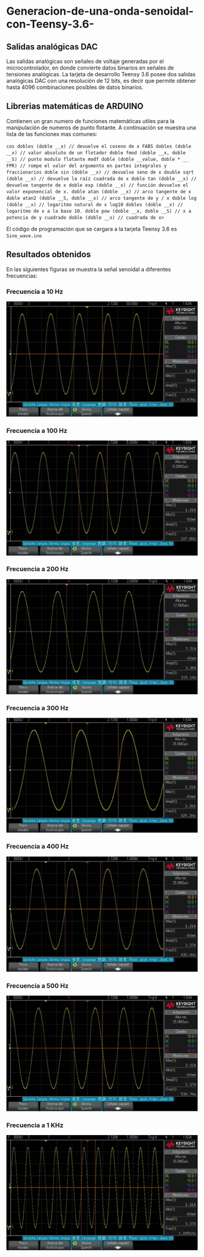 # Generacion-de-una-onda-senoidal-con-Teensy-3.6-

## Salidas analógicas DAC

Las salidas analógicas son señales de voltaje generadas por el microcontrolador, en donde convierte datos binarios en señales de tensiones analógicas. La tarjeta de desarrollo Teensy 3.6 posee dos salidas analógicas DAC con una resolución de 12 bits, es decir que permite obtener hasta 4096 combinaciones posibles de datos binarios. 

## Librerias matemáticas de ARDUINO 

Contienen un gran numero de funciones matemáticas utiles para la manipulación de numeros de punto flotante. 
A continuación se muestra una lista de las funciones mas comunes:

 `cos dobles (doble __x) // devuelve el coseno de x
  FABS dobles (doble __x) // valor absoluto de un flotador
  doble fmod (doble __x, doble __S) // punto modulo flotante
  modf doble (doble __value, doble * __ FPR) // rompe el valor del argumento en partes integrales y fraccionarios
  doble sin (doble __x) // devuelve seno de x
  double sqrt (doble __x) // devuelve la raíz cuadrada de x
  doble tan (doble __x) // devuelve tangente de x
  doble exp (doble __x) // función devuelve el valor exponencial de x.
  doble atan (doble __x) // arco tangente de x
  doble atan2 (doble __S, doble __x) // arco tangente de y / x
  doble log (doble __x) // logaritmo natural de x
  log10 dobles (doble __x) // logaritmo de x a la base 10.
  doble pow (doble __x, doble __S) // x a potencia de y
  cuadrado doble (doble __x) // cuadrada de x>`

El código de programación que se cargara a la tarjeta Teensy 3.6 es `Sine_wave.ino` 

## Resultados obtenidos

En las siguientes figuras se muestra la señal senoidal a diferentes frecuencias:

### Frecuencia a 10 Hz
![frecuencia1](https://raw.githubusercontent.com/SETISAEDU/Generacion-de-una-onda-senoidal-con-Teensy-3.6-/master/10Hz.jpg)

### Frecuencia a 100 Hz
![frecuencia2](https://raw.githubusercontent.com/SETISAEDU/Generacion-de-una-onda-senoidal-con-Teensy-3.6-/master/100Hz.jpg)

### Frecuencia a 200 Hz
![frecuencia3](https://raw.githubusercontent.com/SETISAEDU/Generacion-de-una-onda-senoidal-con-Teensy-3.6-/master/200Hz.jpg)

### Frecuencia a 300 Hz
![frecuencia4](https://raw.githubusercontent.com/SETISAEDU/Generacion-de-una-onda-senoidal-con-Teensy-3.6-/master/300Hz.jpg)

### Frecuencia a 400 Hz
![frecuencia5](https://raw.githubusercontent.com/SETISAEDU/Generacion-de-una-onda-senoidal-con-Teensy-3.6-/master/400Hz.jpg)

### Frecuencia a 500 Hz
![frecuencia6](https://raw.githubusercontent.com/SETISAEDU/Generacion-de-una-onda-senoidal-con-Teensy-3.6-/master/500Hz.jpg)

### Frecuencia a 1 KHz
![frecuencia7](https://raw.githubusercontent.com/SETISAEDU/Generacion-de-una-onda-senoidal-con-Teensy-3.6-/master/1KHz.jpg)
